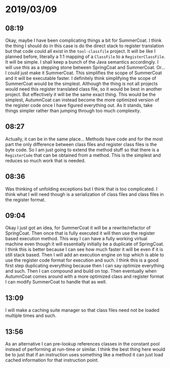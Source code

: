 # 2019/03/09

## 08:19

Okay, maybe I have been complicating things a bit for SummerCoat. I think the
thing I should do in this case is do the direct stack to register translation
but that code could all exist in the `tool-classfile` project. It will be like
I planned before, literally a 1:1 mapping of a `ClassFile` to a
`RegisterClassFile`. It will be simple. I shall keep a bunch of the Java
semantics accordingly. I will use this as a stepping stone between SpringCoat
and SummerCoat. Or... I could just make it SummerCoat. This simplifies the
scope of SummerCoat and it will be executable faster. I definitely think
simplifying the scope of SummerCoat would be the simplest. Although the thing
is not all projects would need this register translated class file, so it
would be best in another project. But effectively it will be the same exact
thing. This would be the simplest, AutumnCoat can instead become the more
optimized version of the register code once I have figured everything out.
As it stands, take things simpler rather than jumping through too much
complexity.

## 08:27

Actually, it can be in the same place... Methods have code and for the most
part the only difference between class files and register class files is the
byte code. So I am just going to extend the method stuff so that there is a
`RegisterCode` that can be obtained from a method. This is the simplest and
reduces so much work that is needed.

## 08:36

Was thinking of unfolding exceptions but I think that is too complicated. I
think what I will need though is a serialization of class files and class
files in the register format.

## 09:04

Okay I just got an idea, for SummerCoat it will be a rewrite/refactor of
SpringCoat. Then once that is fully executed it will then use the register
based execution method. This way I can have a fully working virtual machine
even though it will essentially initially be a duplicate of SpringCoat. I
think this is better because I can see how much faster it will be even if
it is still stack based. Then I will add an execution engine on top which is
able to use the register code format for execution and such. I think this is
a good first step duplicating everything because then I can say optimize
everything and such. Then I can compound and build on top. Then eventually
when AutumnCoat comes around with a more optimized class and register format
I can modify SummerCoat to handle that as well.

## 13:09

I will make a caching suite manager so that class files need not be loaded
multiple times and such.

## 13:56

As an alternative I can pre-lookup references classes in the constant pool
instead of performing at run-time or similar. I think the best thing here
would be to just that if an instruction uses something like a method it
can just load cached information for that instruction point.
